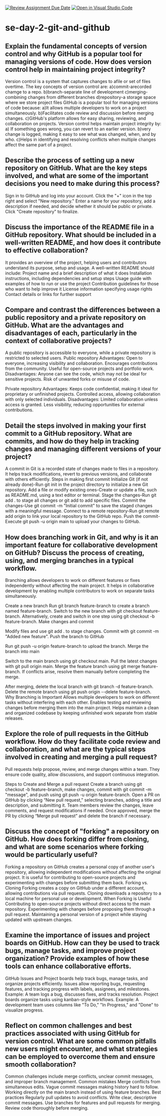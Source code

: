 [![Review Assignment Due Date](https://classroom.github.com/assets/deadline-readme-button-22041afd0340ce965d47ae6ef1cefeee28c7c493a6346c4f15d667ab976d596c.svg)](https://classroom.github.com/a/8wgCKhpZ)
[![Open in Visual Studio Code](https://classroom.github.com/assets/open-in-vscode-2e0aaae1b6195c2367325f4f02e2d04e9abb55f0b24a779b69b11b9e10269abc.svg)](https://classroom.github.com/online_ide?assignment_repo_id=18522295&assignment_repo_type=AssignmentRepo)
# se-day-2-git-and-github
## Explain the fundamental concepts of version control and why GitHub is a popular tool for managing versions of code. How does version control help in maintaining project integrity?
Version control is a system that captures changes to afile or set of files overtime.
The key concepts of version control are:
a)commit-arecorded chamge to a repo.
b)branch-separate line of development
c)merging-combining changes from different branches
d)repository-a storage space where we store project files
GitHub is a popular tool for managing versions of code because:
a)It allows multiple developers to work on a project simultaneously.
b)Facilitates code review and discussion before merging changes.
c)GitHub's platform allows for easy sharing, reviewing, and collaboration on projects.
Version control helps maintain project integrity by:
a) If something goes wrong, you can revert to an earlier version.
b)very change is logged, making it easy to see what was changed, when, and by who.
c)Helps in identifying and resolving conflicts when multiple changes affect the same part of a project.

## Describe the process of setting up a new repository on GitHub. What are the key steps involved, and what are some of the important decisions you need to make during this process?
Sign in to GitHub and log into your account. 
Click the "+" icon in the top right and select "New repository." 
Enter a name for your repository, add a description if needed, and decide whether it should be public or private.
Click "Create repository" to finalize.

## Discuss the importance of the README file in a GitHub repository. What should be included in a well-written README, and how does it contribute to effective collaboration?
It provides an overview of the project, helping users and contributors understand its purpose, setup and usage.
A well-written README should include:
Project name and a brief description of what it does
Installation instructions, including dependencies and setup steps
Usage guide with examples of how to run or use the project
Contribution guidelines for those who want to help improve it
License information specifying usage rights
Contact details or links for further support
## Compare and contrast the differences between a public repository and a private repository on GitHub. What are the advantages and disadvantages of each, particularly in the context of collaborative projects?
A public repository is accessible to everyone, while a private repository is restricted to selected users.
Public repository
Advantages:
Open to everyone, increasing visibility and collaboration.
Encourages contributions from the community.
Useful for open-source projects and portfolio work.
Disadvantages:
Anyone can see the code, which may not be ideal for sensitive projects.
Risk of unwanted forks or misuse of code.

Private repository
Advantages:
Keeps code confidential, making it ideal for proprietary or unfinished projects.
Controlled access, allowing collaboration with only selected individuals.
Disadvantages:
Limited collaboration unless access is granted.
Less visibility, reducing opportunities for external contributions.
## Detail the steps involved in making your first commit to a GitHub repository. What are commits, and how do they help in tracking changes and managing different versions of your project?
A commit in Git is a recorded state of changes made to files in a repository. It helps track modifications, revert to previous versions, and collaborate with others efficiently.
Steps in making first commit
Initialize Git (if not already done)-Run git init in the project directory to initialize a new Git repository.
Add a file or modify existing ones-Create or update a file, such as README.md, using a text editor or terminal.
Stage the changes-Run git add . to stage all changes or git add <filename> to add specific files.
Commit the changes-Use git commit -m "Initial commit" to save the staged changes with a meaningful message.
Connect to a remote repository-Run git remote add origin <repo-url> to link your local repository to the GitHub repo.
Push the commit-Execute git push -u origin main to upload your changes to GitHub.
## How does branching work in Git, and why is it an important feature for collaborative development on GitHub? Discuss the process of creating, using, and merging branches in a typical workflow.
Branching allows developers to work on different features or fixes independently without affecting the main project. It helps in collaborative development by enabling multiple contributors to work on separate tasks simultaneously.

Create a new branch
Run git branch feature-branch to create a branch named feature-branch.
Switch to the new branch with git checkout feature-branch.
Alternatively, create and switch in one step using git checkout -b feature-branch.
Make changes and commit

Modify files and use git add . to stage changes.
Commit with git commit -m "Added new feature".
Push the branch to GitHub

Run git push -u origin feature-branch to upload the branch.
Merge the branch into main

Switch to the main branch using git checkout main.
Pull the latest changes with git pull origin main.
Merge the feature branch using git merge feature-branch.
If conflicts arise, resolve them manually before completing the merge.

After merging, delete the local branch with git branch -d feature-branch.
Delete the remote branch using git push origin --delete feature-branch.
Why Branching is Important
Allows multiple developers to work on different tasks without interfering with each other.
Enables testing and reviewing changes before merging them into the main project.
Helps maintain a clean and organized codebase by keeping unfinished work separate from stable releases.
## Explore the role of pull requests in the GitHub workflow. How do they facilitate code review and collaboration, and what are the typical steps involved in creating and merging a pull request?
Pull requests help propose, review, and merge changes within a team. They ensure code quality, allow discussions, and support continuous integration.

Steps to Create and Merge a pull request
Create a branch using git checkout -b feature-branch, make changes, commit with git commit -m "message", and push using git push -u origin feature-branch.
Open a PR on GitHub by clicking “New pull request,” selecting branches, adding a title and description, and submitting it.
Team members review the changes, leave comments, and request modifications if needed.
Once approved, merge the PR by clicking “Merge pull request” and delete the branch if necessary.
## Discuss the concept of "forking" a repository on GitHub. How does forking differ from cloning, and what are some scenarios where forking would be particularly useful?
Forking a repository on GitHub creates a personal copy of another user's repository, allowing independent modifications without affecting the original project. It is useful for contributing to open-source projects and experimenting with changes before submitting them back.
Forking vs. Cloning
Forking creates a copy on GitHub under a different account, allowing contributions via pull requests.
Cloning downloads a repository to a local machine for personal use or development.
When Forking is Useful
Contributing to open-source projects without direct access to the main repository.
Experimenting with changes before proposing them through a pull request.
Maintaining a personal version of a project while staying updated with upstream changes.
## Examine the importance of issues and project boards on GitHub. How can they be used to track bugs, manage tasks, and improve project organization? Provide examples of how these tools can enhance collaborative efforts.
GitHub Issues and Project boards help track bugs, manage tasks, and organize projects efficiently.
Issues allow reporting bugs, requesting features, and tracking progress with labels, assignees, and milestones. Example: A team logs a bug, discusses fixes, and tracks resolution.
Project boards organize tasks using kanban-style workflows. Example: A development team uses columns like "To Do," "In Progress," and "Done" to visualize progress.
## Reflect on common challenges and best practices associated with using GitHub for version control. What are some common pitfalls new users might encounter, and what strategies can be employed to overcome them and ensure smooth collaboration?
Common challenges include merge conflicts, unclear commit messages, and improper branch management.
Common mistakes
Merge conflicts from simultaneous edits.
Vague commit messages making history hard to follow.
Working directly on the main branch instead of using feature branches.
Best practices
Regularly pull updates to avoid conflicts.
Write clear, descriptive commit messages.
Use branches for features and pull requests for merging.
Review code thoroughly before merging.
